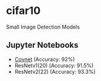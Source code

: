 # cifar10
Small Image Detection Models

## Jupyter Notebooks
- [Covnet](cifar10_COVNET_no_noise.ipynb) (Accuracy: 92%)
- ResNetv1(20) (Accuracy: 91.5%)
- ResNetv2(22) (Accuracy: 93.3%)
